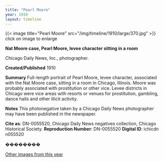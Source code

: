 ```yaml
---
title: "Pearl Moore"
year: 1910
layout: timeline
---
```


{{< image title="Pearl Moore" src="/img/timeline/1910/large/370.jpg" >}}
click on image to enlarge

__**Nat Moore case, Pearl Moore, levee character sitting in a room**__

Chicago Daily News, Inc., photographer.

**Created/Published**
1910

**Summary**
Full-length portrait of Pearl Moore, levee character, associated with the Nat Moore case, sitting in a room in Chicago, Illinois. Moore was probably associated with prostitution or other vice. Levee districts in Chicago were vice areas with resorts or venues for prostitution, gambling, dance halls and other illicit activity.

**Notes**
This photonegative taken by a Chicago Daily News photographer may have been published in the newspaper.

__Cite as__: DN-0055520, Chicago Daily News negatives collection, Chicago Historical Society.
__Reproduction Number__: DN-0055520
__Digital ID__: ichicdn n055520

��������  

[Other images from this year](/historical/timeline/1910)